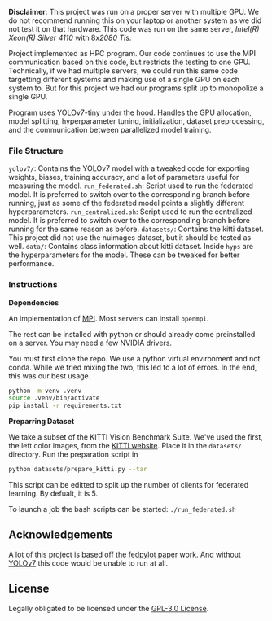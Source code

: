 **Disclaimer**: This project was run on a proper server with multiple GPU. We do not recommend running this on your laptop or another system as we did not test it on that hardware. This code was run on the same server, *Intel(R) Xeon(R) Silver 4110* with 8x*2080 Ti*s. 

Project implemented as HPC program. Our code continues to use the MPI communication based on this code, but restricts the testing to one GPU. Technically, if we had multiple servers, we could run this same code targetting different systems and making use of a single GPU on each system to. But for this project we had our programs split up to monopolize a single GPU.

Program uses YOLOv7-tiny under the hood. Handles the GPU allocation, model splitting, hyperparameter tuning, initialization, dataset preprocessing, and the communication between parallelized model training. 

### File Structure

`yolov7/`: Contains the YOLOv7 model with a tweaked code for exporting weights, biases, training accuracy, and a lot of parameters useful for measuring the model.
`run_federated.sh`: Script used to run the federated model. It is preferred to switch over to the corresponding branch before running, just as some of the federated model points a slightly different hyperparameters.
`run_centralized.sh`: Script used to run the centralized model. It is preferred to switch over to the corresponding branch before running for the same reason as before.
`datasets/`: Contains the kitti dataset. This project did not use the nuimages dataset, but it should be tested as well.
`data/`: Contains class information about kitti dataset. Inside `hyps` are the hyperparameters for the model. These can be tweaked for better performance.


### Instructions

**Dependencies**

An implementation of [MPI](https://carleton.ca/rcs/rcdc/introduction-to-mpi/). Most servers can install `openmpi`. 

The rest can be installed with python or should already come preinstalled on a server. You may need a few NVIDIA drivers.

You must first clone the repo. We use a python virtual environment and not conda. While we tried mixing the two, this led to a lot of errors. In the end, this was our best usage.

```bash
python -m venv .venv
source .venv/bin/activate
pip install -r requirements.txt
```

**Preparring Dataset**

We take a subset of the KITTI Vision Benchmark Suite. We've used the first, the left color images, from the [KITTI website](https://www.cvlibs.net/datasets/kitti/eval_object.php?obj_benchmark=2d). Place it in the `datasets/` directory. Run the preparation script in 

```bash
python datasets/prepare_kitti.py --tar
```
This script can be editted to split up the number of clients for federated learning. By defualt, it is 5.

To launch a job the bash scripts can be started:
`./run_federated.sh`


## Acknowledgements

A lot of this project is based off the [fedpylot paper](https://arxiv.org/abs/2406.03611) work. And without [YOLOv7](https://github.com/WongKinYiu/yolov7) this code would be unable to run at all.

## License

Legally obligated to be licensed under the [GPL-3.0 License](LICENSE).
